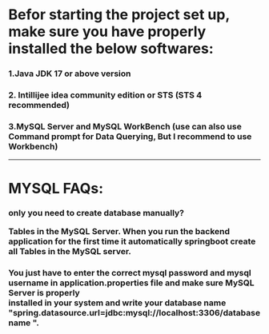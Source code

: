 <h1>Befor starting the project set up, make sure you have properly installed the below softwares:</h1>

<h3>1.Java JDK 17 or above version</h3>
<h3>2. Intillijee idea community edition or STS (STS 4 recommended)</h3>
<h3>3.MySQL Server and MySQL WorkBench (use can also use Command prompt for Data Querying, But I recommend to use Workbench)</h3>


<hr>
<h1>MYSQL FAQs:</h1>

<h3>only you  need to create database manually? 

 Tables  in the MySQL Server. When you run the backend <br> application for the first time it automatically  springboot create all  Tables in the MySQL server.
 </h3>

<h3>You just have to enter the correct mysql password and mysql username  in application.properties file and make sure MySQL Server is properly <br>installed in your system  and write your database name "spring.datasource.url=jdbc:mysql://localhost:3306/database name ".</h3>
